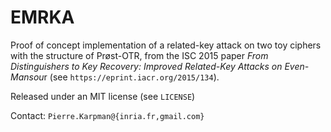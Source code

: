 # EMRKA
Proof of concept implementation of a related-key attack on two toy ciphers with the structure of Prøst-OTR,
from the ISC 2015 paper *From Distinguishers to Key Recovery: Improved Related-Key Attacks on Even-Mansou*r
(see `https://eprint.iacr.org/2015/134`).

Released under an MIT license (see `LICENSE`)

Contact: `Pierre.Karpman@{inria.fr,gmail.com}`

